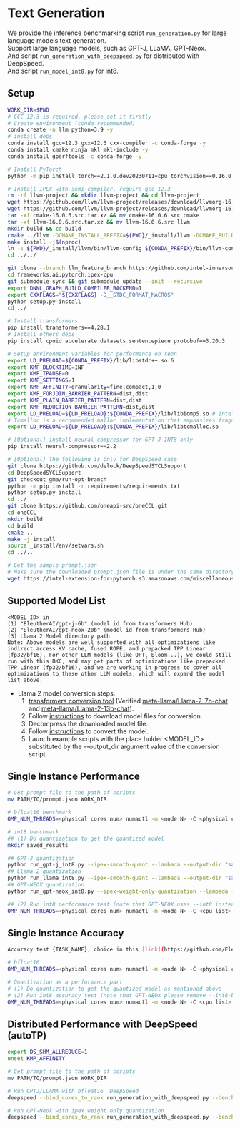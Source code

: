 # Text Generation
We provide the inference benchmarking script `run_generation.py` for large language models text generation.<br/>
Support large language models, such as GPT-J, LLaMA, GPT-Neox.<br/>
And script `run_generation_with_deepspeed.py` for distributed with DeepSpeed.<br/>
And script `run_model_int8.py` for int8.<br/>

## Setup
```bash
WORK_DIR=$PWD
# GCC 12.3 is required, please set it firstly
# Create environment (conda recommended)
conda create -n llm python=3.9 -y
# install deps
conda install gcc=12.3 gxx=12.3 cxx-compiler -c conda-forge -y
conda install cmake ninja mkl mkl-include -y
conda install gperftools -c conda-forge -y

# Install PyTorch
python -m pip install torch==2.1.0.dev20230711+cpu torchvision==0.16.0.dev20230711+cpu torchaudio==2.1.0.dev20230711+cpu --index-url https://download.pytorch.org/whl/nightly/cpu

# Install IPEX with semi-compiler, require gcc 12.3
rm -rf llvm-project && mkdir llvm-project && cd llvm-project
wget https://github.com/llvm/llvm-project/releases/download/llvmorg-16.0.6/cmake-16.0.6.src.tar.xz
wget https://github.com/llvm/llvm-project/releases/download/llvmorg-16.0.6/llvm-16.0.6.src.tar.xz
tar -xf cmake-16.0.6.src.tar.xz && mv cmake-16.0.6.src cmake
tar -xf llvm-16.0.6.src.tar.xz && mv llvm-16.0.6.src llvm
mkdir build && cd build
cmake ../llvm -DCMAKE_INSTALL_PREFIX=${PWD}/_install/llvm -DCMAKE_BUILD_TYPE=Release -DLLVM_TARGETS_TO_BUILD=X86 -DLLVM_INCLUDE_TESTS=OFF -DLLVM_INCLUDE_EXAMPLES=OFF -DLLVM_ENABLE_TERMINFO=OFF -DLLVM_INCLUDE_BENCHMARKS=OFF -DCMAKE_CXX_FLAGS="-D_GLIBCXX_USE_CXX11_ABI=0"
make install -j$(nproc)
ln -s ${PWD}/_install/llvm/bin/llvm-config ${CONDA_PREFIX}/bin/llvm-config-13
cd ../../

git clone --branch llm_feature_branch https://github.com/intel-innersource/frameworks.ai.pytorch.ipex-cpu
cd frameworks.ai.pytorch.ipex-cpu
git submodule sync && git submodule update --init --recursive
export DNNL_GRAPH_BUILD_COMPILER_BACKEND=1
export CXXFLAGS="${CXXFLAGS} -D__STDC_FORMAT_MACROS"
python setup.py install
cd ../

# Install transformers
pip install transformers==4.28.1
# Install others deps
pip install cpuid accelerate datasets sentencepiece protobuf==3.20.3

# Setup environment variables for performance on Xeon
export LD_PRELOAD=${CONDA_PREFIX}/lib/libstdc++.so.6
export KMP_BLOCKTIME=INF
export KMP_TPAUSE=0
export KMP_SETTINGS=1
export KMP_AFFINITY=granularity=fine,compact,1,0
export KMP_FORJOIN_BARRIER_PATTERN=dist,dist
export KMP_PLAIN_BARRIER_PATTERN=dist,dist
export KMP_REDUCTION_BARRIER_PATTERN=dist,dist
export LD_PRELOAD=${LD_PRELOAD}:${CONDA_PREFIX}/lib/libiomp5.so # Intel OpenMP
# Tcmalloc is a recommended malloc implementation that emphasizes fragmentation avoidance and scalable concurrency support.
export LD_PRELOAD=${LD_PRELOAD}:${CONDA_PREFIX}/lib/libtcmalloc.so

# [Optional] install neural-compressor for GPT-J INT8 only
pip install neural-compressor==2.2

# [Optional] The following is only for DeepSpeed case
git clone https://github.com/delock/DeepSpeedSYCLSupport
cd DeepSpeedSYCLSupport
git checkout gma/run-opt-branch
python -m pip install -r requirements/requirements.txt
python setup.py install
cd ../
git clone https://github.com/oneapi-src/oneCCL.git
cd oneCCL
mkdir build
cd build
cmake ..
make -j install
source _install/env/setvars.sh
cd ../..

# Get the sample prompt.json
# Make sure the downloaded prompt.json file is under the same directory as that of the python scripts mentioned above.
wget https://intel-extension-for-pytorch.s3.amazonaws.com/miscellaneous/llm/prompt.json

```


## Supported Model List
```
<MODEL ID> in
(1) "EleutherAI/gpt-j-6b" (model id from transformers Hub)
(2) "EleutherAI/gpt-neox-20b" (model id from transformers Hub)
(3) Llama 2 Model directory path
Note: Above models are well supported with all optimizations like indirect access KV cache, fused ROPE, and prepacked TPP Linear (fp32/bf16). For other LLM models (like OPT, Bloom...), we could still run with this BKC, and may get parts of optimizations like prepacked TPP Linear (fp32/bf16), and we are working in progress to cover all optimizations to these other LLM models, which will expand the model list above.
```
* Llama 2 model conversion steps:
    1) [transformers conversion tool](https://github.com/huggingface/transformers/blob/main/src/transformers/models/llama/convert_llama_weights_to_hf.py) (Verified [meta-llama/Llama-2-7b-chat](https://huggingface.co/meta-llama/Llama-2-7b-chat) and [meta-llama/Llama-2-13b-chat](https://huggingface.co/meta-llama/Llama-2-13b-chat)).
    2) Follow [instructions](https://github.com/facebookresearch/llama#access-on-hugging-face) to download model files for conversion.
    3) Decompress the downloaded model file.
    4) Follow [instructions](https://github.com/facebookresearch/llama-recipes#model-conversion-to-hugging-face) to convert the model.
    5) Launch example scripts with the place holder <MODEL_ID> substituted by the --output_dir argument value of the conversion script.


## Single Instance Performance
```bash
# Get prompt file to the path of scripts
mv PATH/TO/prompt.json WORK_DIR

# bfloat16 benchmark
OMP_NUM_THREADS=<physical cores num> numactl -m <node N> -C <physical cores list> python run_generation.py --benchmark -m <MODEL_ID> --dtype bfloat16 --ipex --jit

# int8 benchmark
## (1) Do quantization to get the quantized model
mkdir saved_results

## GPT-J quantization
python run_gpt-j_int8.py --ipex-smooth-quant --lambada --output-dir "saved_results" --jit --int8-bf16-mixed -m <GPTJ MODEL_ID>
## Llama 2 quantization
python run_llama_int8.py --ipex-smooth-quant --lambada --output-dir "saved_results" --jit --int8-bf16-mixed -m <LLAMA MODEL_ID>
## GPT-NEOX quantization
python run_gpt-neox_int8.py --ipex-weight-only-quantization --lambada --output-dir "saved_results" --jit --int8 -m <GPT-NEOX MODEL_ID>

## (2) Run int8 performance test (note that GPT-NEOX uses --int8 instead of --int8-bf16-mixed)
OMP_NUM_THREADS=<physical cores num> numactl -m <node N> -C <cpu list> python run_<MODEL>_int8.py -m <MODEL_ID> --quantized-model-path "./saved_results/best_model.pt" --benchmark --jit --int8-bf16-mixed
```
## Single Instance Accuracy
```bash
Accuracy test {TASK_NAME}, choice in this [link](https://github.com/EleutherAI/lm-evaluation-harness/blob/master/docs/task_table.md), by default we use "lambada_openai"

# bfloat16
OMP_NUM_THREADS=<physical cores num> numactl -m <node N> -C <physical cores list> python run_accuracy.py --accuracy-only -m <MODEL_ID> --dtype bfloat16 --ipex --jit --tasks {TASK_NAME}

# Quantization as a performance part
# (1) Do quantization to get the quantized model as mentioned above
# (2) Run int8 accuracy test (note that GPT-NEOX please remove --int8-bf16-mixed)
OMP_NUM_THREADS=<physical cores num> numactl -m <node N> -C <cpu list> python run_accuracy.py -m <MODEL ID> --quantized-model-path "./saved_results/best_model.pt" --dtype int8 --accuracy-only --jit --int8-bf16-mixed --tasks {TASK_NAME}
```

## Distributed Performance with DeepSpeed (autoTP)
```bash
export DS_SHM_ALLREDUCE=1
unset KMP_AFFINITY

# Get prompt file to the path of scripts
mv PATH/TO/prompt.json WORK_DIR

# Run GPTJ/LLAMA with bfloat16  DeepSpeed
deepspeed --bind_cores_to_rank run_generation_with_deepspeed.py --benchmark -m <MODEL_ID> --dtype bfloat16 --ipex --jit

# Run GPT-NeoX with ipex weight only quantization
deepspeed --bind_cores_to_rank run_generation_with_deepspeed.py --benchmark -m EleutherAI/gpt-neox-20b --dtype float32 --ipex --jit --ipex-weight-only-quantization
```
